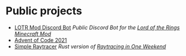 # Public projects

- [LOTR Mod Discord Bot](https://github.com/AldanTanneo/lotr-mod-discord-bot) *Public Discord Bot for the [Lord of the Rings Minecraft Mod](https://www.curseforge.com/minecraft/mc-mods/the-lord-of-the-rings-mod-renewed)*
- [Advent of Code 2021](advent-of-code-2021)
- [Simple Raytracer](https://github.com/AldanTanneo/simple-raytracer) *Rust version of [Raytracing in One Weekend](https://raytracing.github.io/)*
